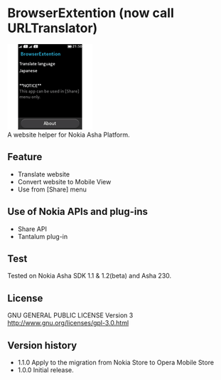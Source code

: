 BrowserExtention (now call URLTranslator)
=====================================
![BrowserExtention_SS1-192x192.png](/BrowserExtention_SS1-192x192.png)    
A website helper for Nokia Asha Platform.   


Feature 
--------- 
* Translate website 
* Convert website to Mobile View
* Use from [Share] menu

Use of Nokia APIs and plug-ins
--------------------
* Share API
* Tantalum plug-in

Test
-------
Tested on Nokia Asha SDK 1.1 & 1.2(beta) and Asha 230.

License
----------
GNU GENERAL PUBLIC LICENSE Version 3    
http://www.gnu.org/licenses/gpl-3.0.html

Version history
------------------
* 1.1.0 Apply to the migration from Nokia Store to Opera Mobile Store
* 1.0.0 Initial release.
